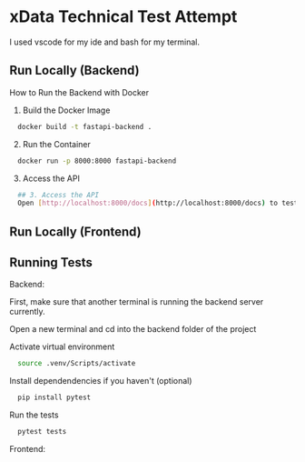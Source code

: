 # xData Technical Test Attempt

I used vscode for my ide and bash for my terminal.

## Run Locally (Backend)

How to Run the Backend with Docker

1. Build the Docker Image

```bash
  docker build -t fastapi-backend .
```

2. Run the Container

```bash
  docker run -p 8000:8000 fastapi-backend
```

3. Access the API

```bash
  ## 3. Access the API
  Open [http://localhost:8000/docs](http://localhost:8000/docs) to test the endpoints.
```

## Run Locally (Frontend)

## Running Tests

Backend:

First, make sure that another terminal is running the backend server currently.

Open a new terminal and cd into the backend folder of the project

Activate virtual environment

```bash
  source .venv/Scripts/activate
```

Install dependendencies if you haven't (optional)

```bash
  pip install pytest
```

Run the tests

```bash
  pytest tests
```

Frontend:
